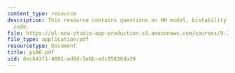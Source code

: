 ```yaml
---
content_type: resource
description: This resource contains questions on HH model, bistability, and MATLAB
  code.
file: https://ol-ocw-studio-app-production.s3.amazonaws.com/courses/9-29j-introduction-to-computational-neuroscience-spring-2004/8ec643f14881ad9d5e6bedc85836da39_ps06.pdf
file_type: application/pdf
resourcetype: Document
title: ps06.pdf
uid: 8ec643f1-4881-ad9d-5e6b-edc85836da39
---
```

